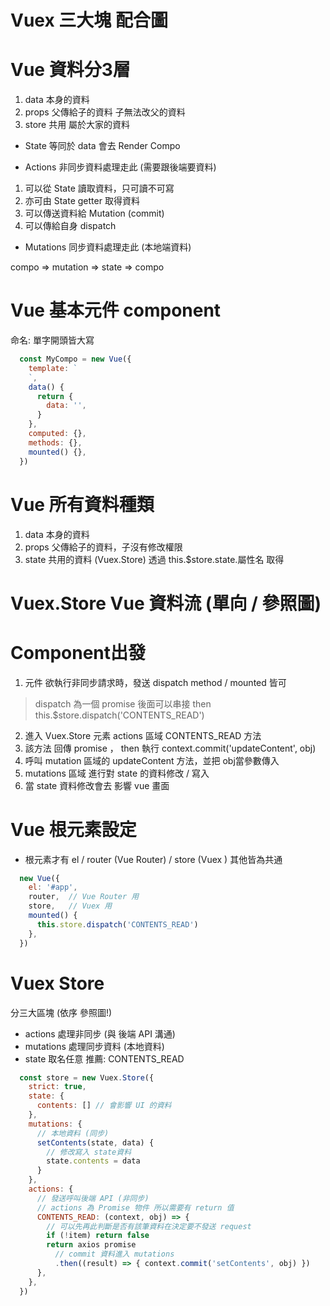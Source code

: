 # Vuex 三大塊 配合圖

# Vue 資料分3層
1. data  本身的資料
2. props 父傳給子的資料
子無法改父的資料
3. store 共用
屬於大家的資料



* State 等同於 data
會去 Render Compo

* Actions
非同步資料處理走此 (需要跟後端要資料)
1. 可以從 State 讀取資料，只可讀不可寫
2. 亦可由 State getter 取得資料
3. 可以傳送資料給 Mutation (commit)
4. 可以傳給自身 dispatch


* Mutations
同步資料處理走此  (本地端資料)

compo => mutation => state => compo

# Vue 基本元件 component
命名: 單字開頭皆大寫
```js
  const MyCompo = new Vue({
    template: `
    `,
    data() {
      return {
        data: '',
      }
    },
    computed: {},
    methods: {},
    mounted() {},
  })
```



# Vue 所有資料種類
1. data 本身的資料
2. props 父傳給子的資料，子沒有修改權限
3. state 共用的資料 (Vuex.Store)
透過 this.$store.state.屬性名 取得


# Vuex.Store Vue 資料流 (單向 / 參照圖)
# Component出發
1. 元件 欲執行非同步請求時，發送 dispatch
method / mounted 皆可
> dispatch 為一個 promise 後面可以串接 then
this.$store.dispatch('CONTENTS_READ')

2. 進入 Vuex.Store 元素 actions 區域 CONTENTS_READ 方法
3. 該方法 回傳 promise ， then 執行 
context.commit('updateContent', obj)
4. 呼叫 mutation 區域的 updateContent 方法，並把 obj當參數傳入
5. mutations 區域 進行對 state 的資料修改 / 寫入
6. 當 state 資料修改會去 影響 vue 畫面

# Vue 根元素設定
* 根元素才有
el / router (Vue Router) / store (Vuex ) 其他皆為共通
```js
  new Vue({
    el: '#app',
    router,  // Vue Router 用
    store,   // Vuex 用
    mounted() {
      this.store.dispatch('CONTENTS_READ')
    },
  })
```

# Vuex Store
分三大區塊 (依序  參照圖!)
* actions 處理非同步 (與 後端 API 溝通)
* mutations 處理同步資料 (本地資料)
* state
取名任意 推薦: CONTENTS_READ

```js
  const store = new Vuex.Store({
    strict: true,
    state: { 
      contents: [] // 會影響 UI 的資料
    },
    mutations: { 
      // 本地資料 (同步)
      setContents(state, data) {
        // 修改寫入 state資料
        state.contents = data
      }
    },
    actions: {
      // 發送呼叫後端 API (非同步)
      // actions 為 Promise 物件 所以需要有 return 值
      CONTENTS_READ: (context, obj) => {
        // 可以先再此判斷是否有該筆資料在決定要不發送 request
        if (!item) return false
        return axios promise
          // commit 資料進入 mutations
          .then((result) => { context.commit('setContents', obj) })
      },
    },
  })
```
